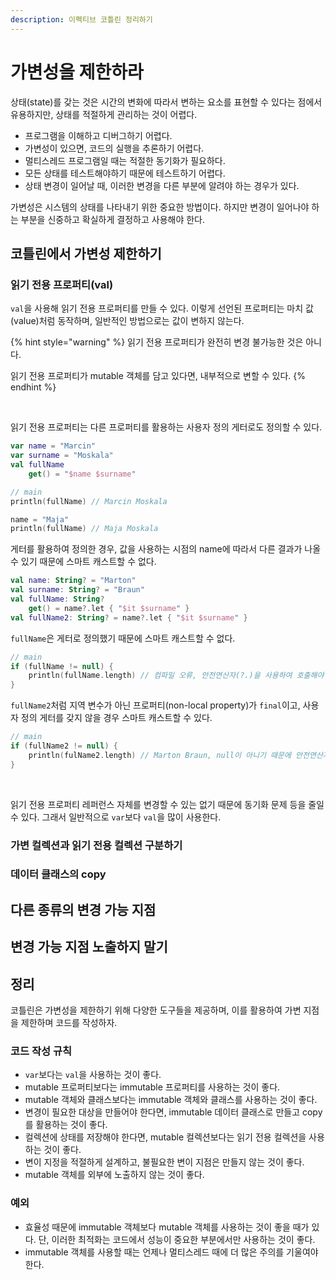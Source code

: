 ```yaml
---
description: 이펙티브 코틀린 정리하기
---
```


# 가변성을 제한하라

상태(state)를 갖는 것은 시간의 변화에 따라서 변하는 요소를 표현할 수 있다는 점에서 유용하지만, 상태를 적절하게 관리하는 것이 어렵다.

- 프로그램을 이해하고 디버그하기 어렵다.
- 가변성이 있으면, 코드의 실행을 추론하기 어렵다.
- 멀티스레드 프로그램일 때는 적절한 동기화가 필요하다.
- 모든 상태를 테스트해야하기 때문에 테스트하기 어렵다.
- 상태 변경이 일어날 때, 이러한 변경을 다른 부분에 알려야 하는 경우가 있다.

가변성은 시스템의 상태를 나타내기 위한 중요한 방법이다. 하지만 변경이 일어나야 하는 부분을 신중하고 확실하게 결정하고 사용해야 한다.

## 코틀린에서 가변성 제한하기

### 읽기 전용 프로퍼티(val)

`val`을 사용해 읽기 전용 프로퍼티를 만들 수 있다. 이렇게 선언된 프로퍼티는 마치 값(value)처럼 동작하며, 일반적인 방법으로는 값이 변하지 않는다.

{% hint style="warning" %}
읽기 전용 프로퍼티가 완전히 변경 불가능한 것은 아니다.

읽기 전용 프로퍼티가 mutable 객체를 담고 있다면, 내부적으로 변할 수 있다.
{% endhint %}

<br>

읽기 전용 프로퍼티는 다른 프로퍼티를 활용하는 사용자 정의 게터로도 정의할 수 있다.

```kotlin
var name = "Marcin"
var surname = "Moskala"
val fullName
    get() = "$name $surname"
```

```kotlin
// main
println(fullName) // Marcin Moskala

name = "Maja"
println(fullName) // Maja Moskala
```

게터를 활용하여 정의한 경우, 값을 사용하는 시점의 name에 따라서 다른 결과가 나올 수 있기 때문에 스마트 캐스트할 수 없다.

```kotlin
val name: String? = "Marton"
val surname: String? = "Braun"
val fullName: String?
    get() = name?.let { "$it $surname" }
val fullName2: String? = name?.let { "$it $surname" }
```

`fullName`은 게터로 정의했기 때문에 스마트 캐스트할 수 없다.

```kotlin
// main
if (fullName != null) {
    println(fullName.length) // 컴파일 오류, 안전연산자(?.)을 사용하여 호출해야 한다.
}
```

`fullName2`처럼 지역 변수가 아닌 프로퍼티(non-local property)가 `final`이고, 사용자 정의 게터를 갖지 않을 경우 스마트 캐스트할 수 있다. 

```kotlin
// main
if (fullName2 != null) {
    println(fulName2.length) // Marton Braun, null이 아니기 때문에 안전연산자(?.)를 사용하지 않아도 된다.
}
```

<br>

읽기 전용 프로퍼티 레퍼런스 자체를 변경할 수 있는 없기 때문에 동기화 문제 등을 줄일 수 있다. 그래서 일반적으로 `var`보다 `val`을 많이 사용한다.

### 가변 컬렉션과 읽기 전용 컬렉션 구분하기

### 데이터 클래스의 copy

## 다른 종류의 변경 가능 지점

## 변경 가능 지점 노출하지 말기

## 정리

코틀린은 가변성을 제한하기 위해 다양한 도구들을 제공하며, 이를 활용하여 가변 지점을 제한하며 코드를 작성하자.

### 코드 작성 규칙

- `var`보다는 `val`을 사용하는 것이 좋다.
- mutable 프로퍼티보다는 immutable 프로퍼티를 사용하는 것이 좋다.
- mutable 객체와 클래스보다는 immutable 객체와 클래스를 사용하는 것이 좋다.
- 변경이 필요한 대상을 만들어야 한다면, immutable 데이터 클래스로 만들고 copy를 활용하는 것이 좋다.
- 컬렉션에 상태를 저장해야 한다면, mutable 컬렉션보다는 읽기 전용 컬렉션을 사용하는 것이 좋다.
- 변이 지정을 적절하게 설계하고, 불필요한 변이 지점은 만들지 않는 것이 좋다.
- mutable 객체를 외부에 노출하지 않는 것이 좋다.

### 예외

- 효율성 때문에 immutable 객체보다 mutable 객체를 사용하는 것이 좋을 때가 있다. 단, 이러한 최적화는 코드에서 성능이 중요한 부분에서만 사용하는 것이 좋다.
- immutable 객체를 사용할 때는 언제나 멀티스레드 때에 더 많은 주의를 기울여야 한다.
